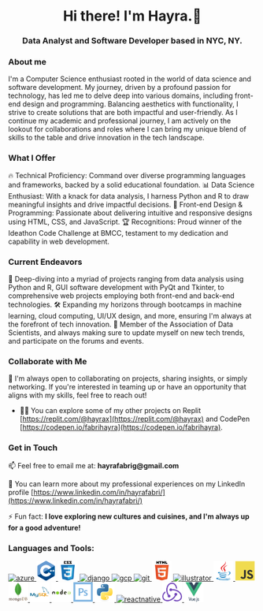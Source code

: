 <h1 align="center">Hi there! I'm Hayra.👋</h1>
<h3 align="center">Data Analyst and Software Developer based in NYC, NY.</h3>

<h3>About me</h3>
I'm a Computer Science enthusiast rooted in the world of data science and software development. My journey, driven by a profound passion for technology, has led me to delve deep into various domains, including front-end design and programming. Balancing aesthetics with functionality, I strive to create solutions that are both impactful and user-friendly. As I continue my academic and professional journey, I am actively on the lookout for collaborations and roles where I can bring my unique blend of skills to the table and drive innovation in the tech landscape.

<h3>What I Offer</h3>
🔥 Technical Proficiency: Command over diverse programming languages and frameworks, backed by a solid educational foundation.
📊 Data Science Enthusiast: With a knack for data analysis, I harness Python and R to draw meaningful insights and drive impactful decisions.
🎨 Front-end Design & Programming: Passionate about delivering intuitive and responsive designs using HTML, CSS, and JavaScript.
🏆 Recognitions: Proud winner of the Ideathon Code Challenge at BMCC, testament to my dedication and capability in web development.

<h3>Current Endeavors</h3>
🚀 Deep-diving into a myriad of projects ranging from data analysis using Python and R, GUI software development with PyQt and Tkinter, to comprehensive web projects employing both front-end and back-end technologies.
🛠️ Expanding my horizons through bootcamps in machine learning, cloud computing, UI/UX design, and more, ensuring I'm always at the forefront of tech innovation.
🌱 Member of the Association of Data Scientists, and always making sure to update myself on new tech trends, and participate on the forums and events. 


<h3>Collaborate with Me</h3>
👯 I'm always open to collaborating on projects, sharing insights, or simply networking. If you're interested in teaming up or have an opportunity that aligns with my skills, feel free to reach out!

- 👨‍💻 You can explore some of my other projects on Replit [https://replit.com/@hayrax](https://replit.com/@hayrax) and CodePen [https://codepen.io/fabrihayra](https://codepen.io/fabrihayra).

<h3>Get in Touch</h3>
📫 Feel free to email me at: <b> hayrafabrig@gmail.com </b>



📄 You can learn more about my professional experiences on my LinkedIn profile [https://www.linkedin.com/in/hayrafabri/](https://www.linkedin.com/in/hayrafabri/)

⚡ Fun fact: <b> I love exploring new cultures and cuisines, and I'm always up for a good adventure!</b>


<h3 align="left">Languages and Tools:</h3>
<p align="left"> <a href="https://azure.microsoft.com/en-in/" target="_blank" rel="noreferrer"> <img src="https://www.vectorlogo.zone/logos/microsoft_azure/microsoft_azure-icon.svg" alt="azure" width="40" height="40"/> </a> <a href="https://www.w3schools.com/cpp/" target="_blank" rel="noreferrer"> <img src="https://raw.githubusercontent.com/devicons/devicon/master/icons/cplusplus/cplusplus-original.svg" alt="cplusplus" width="40" height="40"/> </a> <a href="https://www.w3schools.com/css/" target="_blank" rel="noreferrer"> <img src="https://raw.githubusercontent.com/devicons/devicon/master/icons/css3/css3-original-wordmark.svg" alt="css3" width="40" height="40"/> </a> <a href="https://www.djangoproject.com/" target="_blank" rel="noreferrer"> <img src="https://cdn.worldvectorlogo.com/logos/django.svg" alt="django" width="40" height="40"/> </a> <a href="https://cloud.google.com" target="_blank" rel="noreferrer"> <img src="https://www.vectorlogo.zone/logos/google_cloud/google_cloud-icon.svg" alt="gcp" width="40" height="40"/> </a> <a href="https://git-scm.com/" target="_blank" rel="noreferrer"> <img src="https://www.vectorlogo.zone/logos/git-scm/git-scm-icon.svg" alt="git" width="40" height="40"/> </a> <a href="https://www.w3.org/html/" target="_blank" rel="noreferrer"> <img src="https://raw.githubusercontent.com/devicons/devicon/master/icons/html5/html5-original-wordmark.svg" alt="html5" width="40" height="40"/> </a> <a href="https://www.adobe.com/in/products/illustrator.html" target="_blank" rel="noreferrer"> <img src="https://www.vectorlogo.zone/logos/adobe_illustrator/adobe_illustrator-icon.svg" alt="illustrator" width="40" height="40"/> </a> <a href="https://www.java.com" target="_blank" rel="noreferrer"> <img src="https://raw.githubusercontent.com/devicons/devicon/master/icons/java/java-original.svg" alt="java" width="40" height="40"/> </a> <a href="https://developer.mozilla.org/en-US/docs/Web/JavaScript" target="_blank" rel="noreferrer"> <img src="https://raw.githubusercontent.com/devicons/devicon/master/icons/javascript/javascript-original.svg" alt="javascript" width="40" height="40"/> </a> <a href="https://www.mongodb.com/" target="_blank" rel="noreferrer"> <img src="https://raw.githubusercontent.com/devicons/devicon/master/icons/mongodb/mongodb-original-wordmark.svg" alt="mongodb" width="40" height="40"/> </a> <a href="https://www.mysql.com/" target="_blank" rel="noreferrer"> <img src="https://raw.githubusercontent.com/devicons/devicon/master/icons/mysql/mysql-original-wordmark.svg" alt="mysql" width="40" height="40"/> </a> <a href="https://nodejs.org" target="_blank" rel="noreferrer"> <img src="https://raw.githubusercontent.com/devicons/devicon/master/icons/nodejs/nodejs-original-wordmark.svg" alt="nodejs" width="40" height="40"/> </a> <a href="https://www.photoshop.com/en" target="_blank" rel="noreferrer"> <img src="https://raw.githubusercontent.com/devicons/devicon/master/icons/photoshop/photoshop-line.svg" alt="photoshop" width="40" height="40"/> </a> <a href="https://www.python.org" target="_blank" rel="noreferrer"> <img src="https://raw.githubusercontent.com/devicons/devicon/master/icons/python/python-original.svg" alt="python" width="40" height="40"/> </a> <a href="https://reactnative.dev/" target="_blank" rel="noreferrer"> <img src="https://reactnative.dev/img/header_logo.svg" alt="reactnative" width="40" height="40"/> </a> <a href="https://redux.js.org" target="_blank" rel="noreferrer"> <img src="https://raw.githubusercontent.com/devicons/devicon/master/icons/redux/redux-original.svg" alt="redux" width="40" height="40"/> </a> <a href="https://vuejs.org/" target="_blank" rel="noreferrer"> <img src="https://raw.githubusercontent.com/devicons/devicon/master/icons/vuejs/vuejs-original-wordmark.svg" alt="vuejs" width="40" height="40"/> </a> </p>
